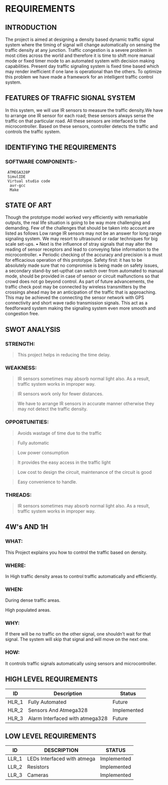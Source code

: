 # REQUIREMENTS
## INTRODUCTION
The  project  is  aimed  at  designing  a  density based dynamic traffic signal system 
where the  timing of signal  will  change  automatically  on  sensing  the  traffic density  at any  junction.  Traffic  congestion  is  a  severe problem in most cities across the world and therefore it is time to shift more manual mode or fixed timer mode to an automated  system  with  decision  making capabilities. Present  day traffic  signaling system  is fixed  time based which  may  render
inefficient  if one  lane  is operational than the others. To optimize this problem we have made a framework  for  an  intelligent  traffic  control  system.


## FEATURES OF TRAFFIC SIGNAL SYSTEM
In this system, we will use IR sensors to measure the traffic density.We have to arrange one IR sensor for each road; these sensors always sense the traffic on that particular road. All these sensors are interfaced to the microcontroller.
Based on these sensors, controller detects the traffic and controls the traffic system.

## IDENTIFYING THE REQUIREMENTS


### SOFTWARE COMPONENTS:-
     ATMEGA328P
     SimulIDE
     Virtual studio code
      avr-gcc
      Make
     
     
     
## STATE OF ART
Though the prototype model worked very efficiently with remarkable outputs, the real life situation is going to be way  more  challenging  and  demanding.  Few  of  the challenges that should be taken into account are listed as follows 
Low range IR sensors may not be an answer for long range signaling system. We may resort to ultrasound or radar techniques
for big scale set-ups.
• Next is  the influence of stray signals that may alter the reading of sensor receptors and lead to conveying false information to the microcontroller. 
• Periodic checking of the accuracy and precision is a must  for  efficacious  operation  of  this prototype.  Safety  first:  it  has  to  be  absolutely  made  sure  that  no compromise  is  being  made  on  safety  issues,  
a secondary  stand-by  set-upthat  can  switch  over  from automated to manual mode, should be provided in case of sensor  or circuit  malfunctions  so  that   crowd does not go beyond control.  As  part  of  future  advancements,  the  traffic check  post may be  connected by wireless  transmitters by  the crossings ahead may be an anticipation of the traffic that is approaching. This may be achieved the connecting the sensor  network  with  GPS  connectivity  and  short  wave radio transmission signals. This act as a feedforward system  making the  signaling  system even  more smooth and congestion free.

## SWOT ANALYSIS
### STRENGTH:
 > This project helps in reducing the time delay.

### WEAKNESS:
> IR sensors sometimes may absorb normal light also. As a result, traffic system works in improper way.

> IR sensors work only for fewer distances.

>We have to arrange IR sensors in accurate manner otherwise they may not detect the traffic density.

### OPPORTUNITIES:
> Avoids wastage of time due to the traffic

> Fully automatic

> Low power consumption

> It provides the easy access in the traffic light

> Low cost to design the circuit, maintenance of the circuit is good

> Easy convenience to handle.

### THREADS:
> IR sensors sometimes may absorb normal light also. As a result, traffic system works in improper way.

## 4W's AND 1H
### WHAT:
This Project explains you how to control the traffic based on density.

### WHERE:
In High traffic density areas to control traffic automatically and efficiently.

### WHEN:
During dense traffic areas.

High populated areas.

### WHY:
If there will be no traffic on the other signal, one shouldn’t wait for that signal. 
The system will skip that signal and will move on the next one.

### HOW:
It controls traffic signals automatically using sensors and microcontroller.

## HIGH LEVEL REQUIREMENTS
| ID | Description | Status | 
| ----- | ----- | --------- |
|HLR_1|Fully Automated|Future|
|HLR_2|Sensors And Atmega328|Implemented|
|HLR_3|Alarm Interfaced with atmega328|Future|

## LOW LEVEL REQUIREMENTS

|ID|DESCRIPTION|STATUS|
|---|---|---|
|LLR_1|LEDs Interfaced with atmega|Implemented|
|LLR_2|Resistors|Implemented|
|LLR_3|Cameras|Implemented|





